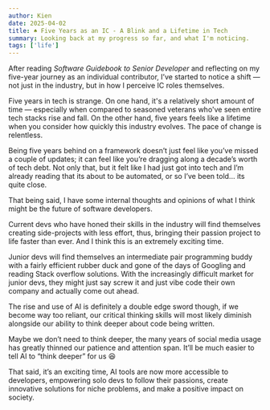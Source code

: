 ```yaml
---
author: Kien
date: 2025-04-02
title: ♠️ Five Years as an IC - A Blink and a Lifetime in Tech
summary: Looking back at my progress so far, and what I'm noticing.
tags: ['life']
---
```


After reading _Software Guidebook to Senior Developer_ and reflecting on my five-year journey as an individual contributor, I’ve started to notice a shift — not just in the industry, but in how I perceive IC roles themselves.

Five years in tech is strange. On one hand, it's a relatively short amount of time — especially when compared to seasoned veterans who've seen entire tech stacks rise and fall. On the other hand, five years feels like a lifetime when you consider how quickly this industry evolves. The pace of change is relentless.

Being five years behind on a framework doesn’t just feel like you’ve missed a couple of updates; it can feel like you’re dragging along a decade’s worth of tech debt. Not only that, but it felt like I had just got into tech and I’m already reading that its about to be automated, or so I’ve been told... its quite close.

That being said, I have some internal thoughts and opinions of what I think might be the future of software developers.

Current devs who have honed their skills in the industry will find themselves creating side-projects with less effort, thus, bringing their passion project to life faster than ever. And I think this is an extremely exciting time.

Junior devs will find themselves an intermediate pair programming buddy with a fairly efficient rubber duck and gone of the days of Googling and reading Stack overflow solutions. With the increasingly difficult market for junior devs, they might just say screw it and just vibe code their own company and actually come out ahead.

The rise and use of AI is definitely a double edge sword though, if we become way too reliant, our critical thinking skills will most likely diminish alongside our ability to think deeper about code being written.

Maybe we don’t need to think deeper, the many years of social media usage has greatly thinned our patience and attention span. It’ll be much easier to tell AI to “think deeper” for us 😆

That said, it’s an exciting time, AI tools are now more accessible to developers, empowering solo devs to follow their passions, create innovative solutions for niche problems, and make a positive impact on society.
